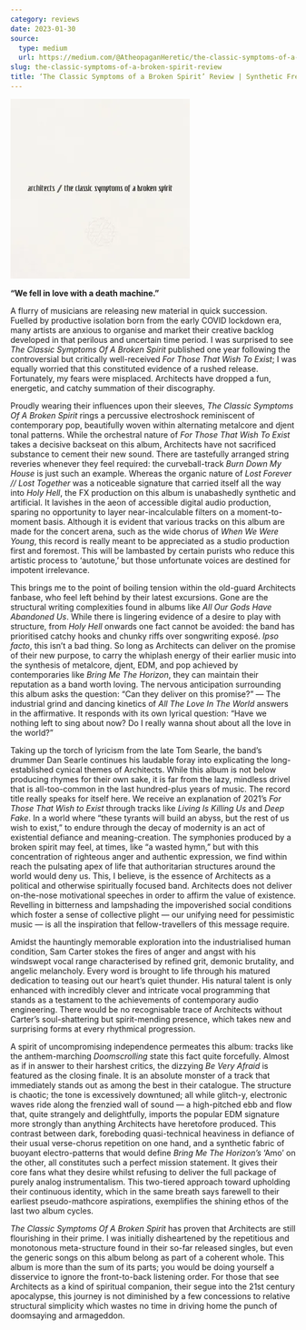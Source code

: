 ```yaml
---
category: reviews
date: 2023-01-30
source:
  type: medium
  url: https://medium.com/@AtheopaganHeretic/the-classic-symptoms-of-a-broken-spirit-review-bced7628fc20
slug: the-classic-symptoms-of-a-broken-spirit-review
title: ‘The Classic Symptoms of a Broken Spirit’ Review | Synthetic Frenzy
---
```


![](1_g0zTF9J7Oj4vQYk55oUhFg.webp)

**“We fell in love with a death machine.”**

A flurry of musicians are releasing new material in quick succession. Fuelled by productive isolation born from the early COVID lockdown era, many artists are anxious to organise and market their creative backlog developed in that perilous and uncertain time period. I was surprised to see *The Classic Symptoms Of A Broken Spirit* published one year following the controversial but critically well-received *For Those That Wish To Exist*; I was equally worried that this constituted evidence of a rushed release. Fortunately, my fears were misplaced. Architects have dropped a fun, energetic, and catchy summation of their discography.

Proudly wearing their influences upon their sleeves, *The Classic Symptoms Of A Broken Spirit* rings a percussive electroshock reminiscent of contemporary pop, beautifully woven within alternating metalcore and djent tonal patterns. While the orchestral nature of *For Those That Wish To Exist* takes a decisive backseat on this album, Architects have not sacrificed substance to cement their new sound. There are tastefully arranged string reveries whenever they feel required: the curveball-track *Burn Down My House* is just such an example. Whereas the organic nature of *Lost Forever // Lost Together* was a noticeable signature that carried itself all the way into *Holy Hell*, the FX production on this album is unabashedly synthetic and artificial. It lavishes in the aeon of accessible digital audio production, sparing no opportunity to layer near-incalculable filters on a moment-to-moment basis. Although it is evident that various tracks on this album are made for the concert arena, such as the wide chorus of *When We Were Young*, this record is really meant to be appreciated as a studio production first and foremost. This will be lambasted by certain purists who reduce this artistic process to ‘autotune,’ but those unfortunate voices are destined for impotent irrelevance.

This brings me to the point of boiling tension within the old-guard Architects fanbase, who feel left behind by their latest excursions. Gone are the structural writing complexities found in albums like *All Our Gods Have Abandoned Us*. While there is lingering evidence of a desire to play with structure, from *Holy Hell* onwards one fact cannot be avoided: the band has prioritised catchy hooks and chunky riffs over songwriting exposé. *Ipso facto*, this isn’t a bad thing. So long as Architects can deliver on the promise of their new purpose, to carry the whiplash energy of their earlier music into the synthesis of metalcore, djent, EDM, and pop achieved by contemporaries like *Bring Me The Horizon*, they can maintain their reputation as a band worth loving. The nervous anticipation surrounding this album asks the question: “Can they deliver on this promise?” — The industrial grind and dancing kinetics of *All The Love In The World* answers in the affirmative. It responds with its own lyrical question: “Have we nothing left to sing about now? Do I really wanna shout about all the love in the world?”

Taking up the torch of lyricism from the late Tom Searle, the band’s drummer Dan Searle continues his laudable foray into explicating the long-established cynical themes of Architects. While this album is not below producing rhymes for their own sake, it is far from the lazy, mindless drivel that is all-too-common in the last hundred-plus years of music. The record title really speaks for itself here. We receive an explanation of 2021’s *For Those That Wish to Exist* through tracks like *Living Is Killing Us* and *Deep Fake*. In a world where “these tyrants will build an abyss, but the rest of us wish to exist,” to endure through the decay of modernity is an act of existential defiance and meaning-creation. The symphonies produced by a broken spirit may feel, at times, like “a wasted hymn,” but with this concentration of righteous anger and authentic expression, we find within reach the pulsating apex of life that authoritarian structures around the world would deny us. This, I believe, is the essence of Architects as a political and otherwise spiritually focused band. Architects does not deliver on-the-nose motivational speeches in order to affirm the value of existence. Revelling in bitterness and lampshading the impoverished social conditions which foster a sense of collective plight — our unifying need for pessimistic music — is all the inspiration that fellow-travellers of this message require.

Amidst the hauntingly memorable exploration into the industrialised human condition, Sam Carter stokes the fires of anger and angst with his windswept vocal range characterised by refined grit, demonic brutality, and angelic melancholy. Every word is brought to life through his matured dedication to teasing out our heart’s quiet thunder. His natural talent is only enhanced with incredibly clever and intricate vocal programming that stands as a testament to the achievements of contemporary audio engineering. There would be no recognisable trace of Architects without Carter’s soul-shattering but spirit-mending presence, which takes new and surprising forms at every rhythmical progression.

A spirit of uncompromising independence permeates this album: tracks like the anthem-marching *Doomscrolling* state this fact quite forcefully. Almost as if in answer to their harshest critics, the dizzying *Be Very Afraid* is featured as the closing finale. It is an absolute monster of a track that immediately stands out as among the best in their catalogue. The structure is chaotic; the tone is excessively downtuned; all while glitch-y, electronic waves ride along the frenzied wall of sound — a high-pitched ebb and flow that, quite strangely and delightfully, imports the popular EDM signature more strongly than anything Architects have heretofore produced. This contrast between dark, foreboding quasi-technical heaviness in defiance of their usual verse-chorus repetition on one hand, and a synthetic fabric of buoyant electro-patterns that would define *Bring Me The Horizon’s* ‘Amo’ on the other, all constitutes such a perfect mission statement. It gives their core fans what they desire whilst refusing to deliver the full package of purely analog instrumentalism. This two-tiered approach toward upholding their continuous identity, which in the same breath says farewell to their earliest pseudo-mathcore aspirations, exemplifies the shining ethos of the last two album cycles.

*The Classic Symptoms Of A Broken Spirit* has proven that Architects are still flourishing in their prime. I was initially disheartened by the repetitious and monotonous meta-structure found in their so-far released singles, but even the generic songs on this album belong as part of a coherent whole. This album is more than the sum of its parts; you would be doing yourself a disservice to ignore the front-to-back listening order. For those that see Architects as a kind of spiritual companion, their segue into the 21st century apocalypse, this journey is not diminished by a few concessions to relative structural simplicity which wastes no time in driving home the punch of doomsaying and armageddon.
